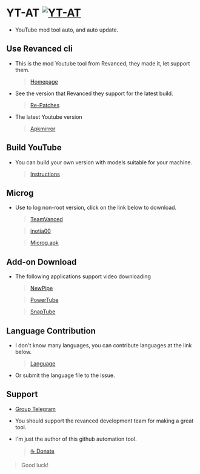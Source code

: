 # YT-AT [![YT-AT](https://github.com/kakathic/YT-AT/actions/workflows/build.yml/badge.svg)](https://github.com/kakathic/YT-AT/actions/workflows/build.yml)

- YouTube mod tool auto, and auto update.

**Use Revanced cli**
---

- This is the mod Youtube tool from Revanced, they made it, let support them.

   > [Homepage](https://github.com/revanced)

- See the version that Revanced they support for the latest build.

   > [Re-Patches](https://github.com/revanced/revanced-patches)

- The latest Youtube version

   > [Apkmirror](https://www.apkmirror.com/apk/google-inc/youtube/)

**Build YouTube**
---

- You can build your own version with models suitable for your machine. 

   > [Instructions](./Auto.md)

**Microg**
---

- Use to log non-root version, click on the link below to download.

   > [TeamVanced](https://github.com/TeamVanced/VancedMicroG)

   > [inotia00](https://github.com/inotia00/VancedMicroG)

   > [Microg.apk](https://github.com/kakathic/YT-AT/raw/Vip/.github/Tools/Microg.apk)

**Add-on Download**
---

- The following applications support video downloading

   > [NewPipe](https://newpipe.net)

   > [PowerTube](https://github.com/razar-dev/PowerTube)

   > [SnapTube](https://www.snaptubeapp.com)

**Language Contribution**
---

- I don't know many languages, you can contribute languages ​​at the link below.

   > [Language](./Lang)

- Or submit the language file to the issue.

**Support**
---

- [Group Telegram](https://t.me/toolvn)

- You should support the revanced development team for making a great tool.

- I'm just the author of this github automation tool.

  > [☕ Donate](http://paypal.me/kakathic)

> Good luck!
